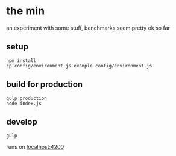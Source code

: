 # the min
an experiment with some stuff, benchmarks seem pretty ok so far

## setup
```
npm install
cp config/environment.js.example config/environment.js
```

## build for production
```
gulp production
node index.js
```

## develop

```
gulp
```

runs on [localhost:4200](http://localhost:4200)

